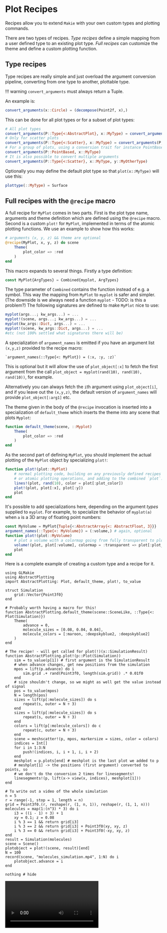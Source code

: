 # Plot Recipes

Recipes allow you to extend `Makie` with your own custom types and plotting commands.

There are two types of recipes. _Type recipes_ define a simple mapping from a
user defined type to an existing plot type. _Full recipes_ can customize the
theme and define a custom plotting function.

## Type recipes

Type recipes are really simple and just overload the argument conversion
pipeline, converting from one type to another, plottable type.

!!! warning `convert_arguments` must always return a Tuple.

An example is:

```julia
convert_arguments(x::Circle) = (decompose(Point2f, x),)
```

This can be done for all plot types or for a subset of plot types:

```julia
# All plot types
convert_arguments(P::Type{<:AbstractPlot}, x::MyType) = convert_arguments(P, rand(10, 10))
# Only for scatter plots
convert_arguments(P::Type{<:Scatter}, x::MyType) = convert_arguments(P, rand(10, 10))
# For a group of plots, using a conversion trait for instance PointBased plots, which includes Lines and Scatter
convert_arguments(P::PointBased, x::MyType)
# It is also possible to convert multiple arguments
convert_arguments(P::Type{<:Scatter}, x::MyType, y::MyOtherType)
```

Optionally you may define the default plot type so that `plot(x::MyType)` will
use this:

```julia
plottype(::MyType) = Surface
```

## Full recipes with the `@recipe` macro

A full recipe for `MyPlot` comes in two parts. First is the plot type name,
arguments and theme definition which are defined using the `@recipe` macro.
Second is a custom `plot!` for `MyPlot`, implemented in terms of the atomic
plotting functions.
We use an example to show how this works:

```julia
# arguments (x, y, z) && theme are optional
@recipe(MyPlot, x, y, z) do scene
    Theme(
        plot_color => :red
    )
end
```

This macro expands to several things. Firstly a type definition:

```julia
const MyPlot{ArgTypes} = Combined{myplot, ArgTypes}
```

The type parameter of `Combined` contains the function instead of e.g. a
symbol. This way the mapping from `MyPlot` to `myplot` is safer and simpler.
(The downside is we always need a function `myplot` - TODO: is this a problem?)
The following signatures are defined to make `MyPlot` nice to use:

```julia
myplot(args...; kw_args...) = ...
myplot!(scene, args...; kw_args...) = ...
myplot(kw_args::Dict, args...) = ...
myplot!(scene, kw_args::Dict, args...) = ...
#etc (not 100% settled what signatures there will be)
```

A specialization of `argument_names` is emitted if you have an argument list
`(x,y,z)` provided to the recipe macro:

    `argument_names(::Type{<: MyPlot}) = (:x, :y, :z)`

This is optional but it will allow the use of `plot_object[:x]` to
fetch the first argument from the call
`plot_object = myplot(rand(10), rand(10), rand(10))`, for example.

Alternatively you can always fetch the `i`th argument using `plot_object[i]`,
and if you leave out the `(x,y,z)`, the default version of `argument_names`
will provide `plot_object[:arg1]` etc.

The theme given in the body of the `@recipe` invocation is inserted into a
specialization of `default_theme` which inserts the theme into any scene that
plots `Myplot`:

```julia
function default_theme(scene, ::Myplot)
    Theme(
        plot_color => :red
    )
end
```

As the second part of defining `MyPlot`, you should implement the actual
plotting of the `MyPlot` object by specializing `plot!`:

```julia
function plot!(plot::MyPlot)
    # normal plotting code, building on any previously defined recipes
    # or atomic plotting operations, and adding to the combined `plot`:
    lines!(plot, rand(10), color = plot[:plot_color])
    plot!(plot, plot[:x], plot[:y])
    plot
end
```

It's possible to add specializations here, depending on the argument _types_
supplied to `myplot`. For example, to specialize the behavior of `myplot(a)`
when `a` is a 3D array of floating point numbers:

```julia
const MyVolume = MyPlot{Tuple{<:AbstractArray{<: AbstractFloat, 3}}}
argument_names(::Type{<: MyVolume}) = (:volume,) # again, optional
function plot!(plot::MyVolume)
    # plot a volume with a colormap going from fully transparent to plot_color
    volume!(plot, plot[:volume], colormap = :transparent => plot[:plot_color])
    plot
end
```

Here is a complete example of creating a custom type and a recipe for it.

```@example
using GLMakie
using AbstractPlotting
import AbstractPlotting: Plot, default_theme, plot!, to_value

struct Simulation
    grid::Vector{Point3f0}
end

# Probably worth having a macro for this!
function AbstractPlotting.default_theme(scene::SceneLike, ::Type{<: Plot(Simulation)})
    Theme(
        advance = 0,
        molecule_sizes = [0.08, 0.04, 0.04],
        molecule_colors = [:maroon, :deepskyblue2, :deepskyblue2]
    )
end

# The recipe! - will get called for plot(!)(x::SimulationResult)
function AbstractPlotting.plot!(p::Plot(Simulation))
    sim = to_value(p[1]) # first argument is the SimulationResult
    # when advance changes, get new positions from the simulation
    mpos = lift(p.advance) do i
        sim.grid .+ rand(Point3f0, length(sim.grid)) .* 0.01f0
    end
    # size shouldn't change, so we might as well get the value instead of signal
    pos = to_value(mpos)
    N = length(pos)
    sizes = lift(p[:molecule_sizes]) do s
        repeat(s, outer = N ÷ 3)
    end
    sizes = lift(p[:molecule_sizes]) do s
        repeat(s, outer = N ÷ 3)
    end
    colors = lift(p[:molecule_colors]) do c
        repeat(c, outer = N ÷ 3)
    end
    scene = meshscatter!(p, mpos, markersize = sizes, color = colors)
    indices = Int[]
    for i in 1:3:N
        push!(indices, i, i + 1, i, i + 2)
    end
    meshplot = p.plots[end] # meshplot is the last plot we added to p
    # meshplot[1] -> the positions (first argument) converted to points, so
    # we don't do the conversion 2 times for linesegments!
    linesegments!(p, lift(x-> view(x, indices), meshplot[1]))
end

# To write out a video of the whole simulation
n = 5
r = range(-1, stop = 1, length = n)
grid = Point3f0.(r, reshape(r, (1, n, 1)), reshape(r, (1, 1, n)))
molecules = map(1:(n^3) * 3) do i
    i3 = ((i - 1) ÷ 3) + 1
    xy = 0.1; z = 0.08
    i % 3 == 1 && return grid[i3]
    i % 3 == 2 && return grid[i3] + Point3f0(xy, xy, z)
    i % 3 == 0 && return grid[i3] + Point3f0(-xy, xy, z)
end
result = Simulation(molecules)
scene = Scene()
plotobject = plot!(scene, result)[end]
N = 100
record(scene, "molecules_simulation.mp4", 1:N) do i
    plotobject.advance = i
end

nothing # hide
```

![molecules simulation](molecules_simulation.mp4)